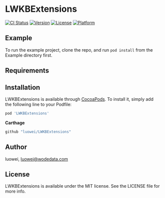 # LWKBExtensions

[![CI Status](https://img.shields.io/travis/luowei/LWKBExtensions.svg?style=flat)](https://travis-ci.org/luowei/LWKBExtensions)
[![Version](https://img.shields.io/cocoapods/v/LWKBExtensions.svg?style=flat)](https://cocoapods.org/pods/LWKBExtensions)
[![License](https://img.shields.io/cocoapods/l/LWKBExtensions.svg?style=flat)](https://cocoapods.org/pods/LWKBExtensions)
[![Platform](https://img.shields.io/cocoapods/p/LWKBExtensions.svg?style=flat)](https://cocoapods.org/pods/LWKBExtensions)

## Example

To run the example project, clone the repo, and run `pod install` from the Example directory first.

## Requirements

## Installation

LWKBExtensions is available through [CocoaPods](https://cocoapods.org). To install
it, simply add the following line to your Podfile:

```ruby
pod 'LWKBExtensions'
```

**Carthage**
```ruby
github "luowei/LWKBExtensions"
```

## Author

luowei, luowei@wodedata.com

## License

LWKBExtensions is available under the MIT license. See the LICENSE file for more info.
